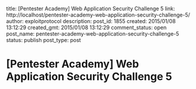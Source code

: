 title: [Pentester Academy] Web Application Security Challenge 5
link: http://localhost/pentester-academy-web-application-security-challenge-5/
author: exploitprotocol
description: 
post_id: 1855
created: 2015/01/08 13:12:29
created_gmt: 2015/01/08 13:12:29
comment_status: open
post_name: pentester-academy-web-application-security-challenge-5
status: publish
post_type: post

# [Pentester Academy] Web Application Security Challenge 5


